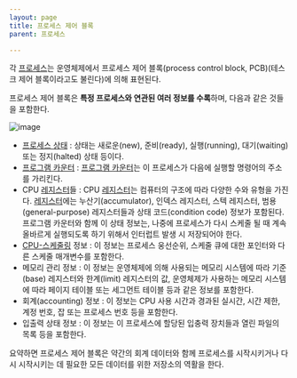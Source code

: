 ```yaml
---
layout: page
title: 프로세스 제어 블록
parent: 프로세스

---
```



각 [프로세스](프로세스.html)는 운영체제에서 프로세스 제어 블록(process control block, PCB)(테스크 제어 블록이라고도 불린다)에 의해 표현된다.

프로세스 제어 블록은 **특정 프로세스와 연관된 여러 정보를 수록**하며, 다음과 같은 것들을 포함한다.

![image](https://user-images.githubusercontent.com/116250393/211193228-27d78e63-068a-408a-b333-979b96bd10f4.png)

* [프로세스 상태](프로세스-상태.html) : 상태는 새로운(new), 준비(ready), 실행(running), 대기(waiting) 또는 정지(halted) 상태 등이다.
* [프로그램 카운터](프로그램-카운터.html) : [프로그램 카운터](프로그램-카운터.html)는 이 프로세스가 다음에 실행할 명령어의 주소를 가리킨다.
* CPU [레지스터](레지스터.html)들 : CPU [레지스터](레지스터.html)는 컴퓨터의 구조에 따라 다양한 수와 유형을 가진다. [레지스터](레지스터.html)에는 누산기(accumulator), 인덱스 레지스터, 스텍 레지스터, 범용(general-purpose) 레지스터들과 상태 코드(condition code) 정보가 포함된다. 프로그램 카운터와 함께 이 상태 정보는, 나중에 프로세스가 다시 스케줄 될 때 계속 올바르게 실행되도록 하기 위해서 인터럽트 발생 시 저장되어야 한다. 
* [CPU-스케줄링](CPU-스케줄링.html) 정보 : 이 정보는 프로세스 웅선순위, 스케줄 큐에 대한 포인터와 다른 스케줄 매개변수를 포함한다.
* 메모리 관리 정보 : 이 정보는 운영체제에 의해 사용되는 메모리 시스템에 따라 기준(base) 레지스터와 한계(limit) 레지스터의 값, 운영체제가 사용하는 메모리 시스템에 따라 페이지 테이블 또는 세그먼트 테이블 등과 같은 정보를 포함한다.
* 회계(accounting) 정보 : 이 정보는 CPU 사용 시간과 경과된 실시간, 시간 제한, 계정 번호, 잡 또는 프로세스 번호 등을 포함한다.
* 입출력 상태 정보 : 이 정보는 이 프로세스에 할당된 입충력 장치들과 열린 파일의 목록 등을 포함한다.

요약하면 프로세스 제어 블록은 약간의 회계 데이터와 함께 프로세스를 시작시키거나 다시 시작시키는 데 필요한 모든 데이터를 위한 저장소의 역활을 한다.